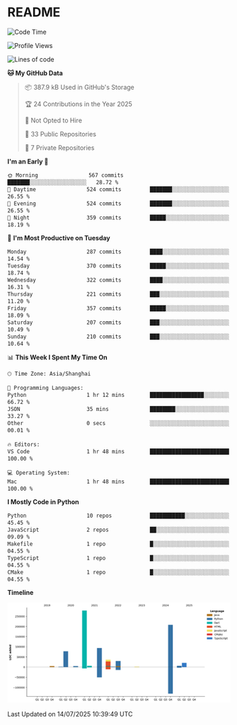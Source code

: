 # README

<!--START_SECTION:waka-->
![Code Time](http://img.shields.io/badge/Code%20Time-1%2C347%20hrs-blue)

![Profile Views](http://img.shields.io/badge/Profile%20Views-0-blue)

![Lines of code](https://img.shields.io/badge/From%20Hello%20World%20I%27ve%20Written-764.2%20thousand%20lines%20of%20code-blue)

**🐱 My GitHub Data** 

> 📦 387.9 kB Used in GitHub's Storage 
 > 
> 🏆 24 Contributions in the Year 2025
 > 
> 🚫 Not Opted to Hire
 > 
> 📜 33 Public Repositories 
 > 
> 🔑 7 Private Repositories 
 > 
**I'm an Early 🐤** 

```text
🌞 Morning                567 commits         ███████░░░░░░░░░░░░░░░░░░   28.72 % 
🌆 Daytime                524 commits         ███████░░░░░░░░░░░░░░░░░░   26.55 % 
🌃 Evening                524 commits         ███████░░░░░░░░░░░░░░░░░░   26.55 % 
🌙 Night                  359 commits         █████░░░░░░░░░░░░░░░░░░░░   18.19 % 
```
📅 **I'm Most Productive on Tuesday** 

```text
Monday                   287 commits         ████░░░░░░░░░░░░░░░░░░░░░   14.54 % 
Tuesday                  370 commits         █████░░░░░░░░░░░░░░░░░░░░   18.74 % 
Wednesday                322 commits         ████░░░░░░░░░░░░░░░░░░░░░   16.31 % 
Thursday                 221 commits         ███░░░░░░░░░░░░░░░░░░░░░░   11.20 % 
Friday                   357 commits         █████░░░░░░░░░░░░░░░░░░░░   18.09 % 
Saturday                 207 commits         ███░░░░░░░░░░░░░░░░░░░░░░   10.49 % 
Sunday                   210 commits         ███░░░░░░░░░░░░░░░░░░░░░░   10.64 % 
```


📊 **This Week I Spent My Time On** 

```text
🕑︎ Time Zone: Asia/Shanghai

💬 Programming Languages: 
Python                   1 hr 12 mins        █████████████████░░░░░░░░   66.72 % 
JSON                     35 mins             ████████░░░░░░░░░░░░░░░░░   33.27 % 
Other                    0 secs              ░░░░░░░░░░░░░░░░░░░░░░░░░   00.01 % 

🔥 Editors: 
VS Code                  1 hr 48 mins        █████████████████████████   100.00 % 

💻 Operating System: 
Mac                      1 hr 48 mins        █████████████████████████   100.00 % 
```

**I Mostly Code in Python** 

```text
Python                   10 repos            ███████████░░░░░░░░░░░░░░   45.45 % 
JavaScript               2 repos             ██░░░░░░░░░░░░░░░░░░░░░░░   09.09 % 
Makefile                 1 repo              █░░░░░░░░░░░░░░░░░░░░░░░░   04.55 % 
TypeScript               1 repo              █░░░░░░░░░░░░░░░░░░░░░░░░   04.55 % 
CMake                    1 repo              █░░░░░░░░░░░░░░░░░░░░░░░░   04.55 % 
```



**Timeline**

![Lines of Code chart](https://raw.githubusercontent.com/XeonHis/XeonHis/main/assets/bar_graph.png)


 Last Updated on 14/07/2025 10:39:49 UTC
<!--END_SECTION:waka-->
